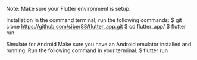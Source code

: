 Note: Make sure your Flutter environment is setup.

Installation
In the command terminal, run the following commands:
$ git clone https://github.com/siber88/flutter_app.git
$ cd flutter_app/
$ flutter run


Simulate for Android
Make sure you have an Android emulator installed and running.
Run the following command in your terminal.
$ flutter run
